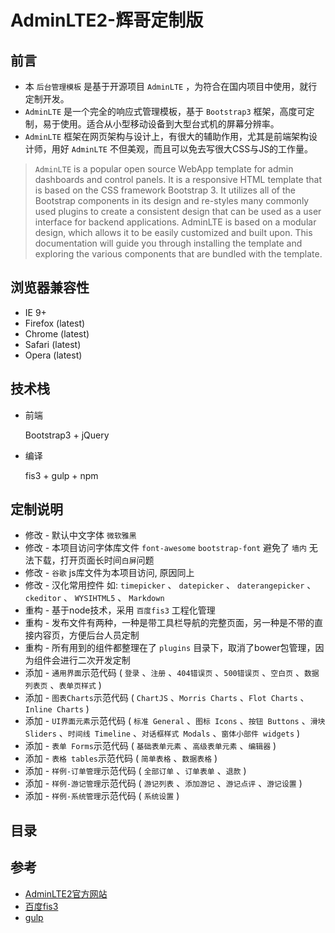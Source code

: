 # AdminLTE2-辉哥定制版



## 前言

- 本 `后台管理模板` 是基于开源项目 `AdminLTE` ，为符合在国内项目中使用，就行定制开发。
- `AdminLTE` 是一个完全的响应式管理模板，基于 `Bootstrap3` 框架，高度可定制，易于使用。适合从小型移动设备到大型台式机的屏幕分辨率。
- `AdminLTE` 框架在网页架构与设计上，有很大的辅助作用，尤其是前端架构设计师，用好 `AdminLTE` 不但美观，而且可以免去写很大CSS与JS的工作量。

> `AdminLTE` is a popular open source WebApp template for admin dashboards and control panels. It is a responsive HTML template that is based on the CSS framework Bootstrap 3. It utilizes all of the Bootstrap components in its design and re-styles many commonly used plugins to create a consistent design that can be used as a user interface for backend applications. AdminLTE is based on a modular design, which allows it to be easily customized and built upon. This documentation will guide you through installing the template and exploring the various components that are bundled with the template.

## 浏览器兼容性

- IE 9+
- Firefox (latest)
- Chrome (latest)
- Safari (latest)
- Opera (latest)

## 技术栈

- 前端

    Bootstrap3 + jQuery

- 编译

    fis3 + gulp + npm

## 定制说明

- 修改 - 默认中文字体 `微软雅黑`
- 修改 - 本项目访问字体库文件 `font-awesome` `bootstrap-font` 避免了 `墙内` 无法下载，打开页面长时间`白屏`问题
- 修改 - `谷歌` js库文件为本项目访问, 原因同上
- 修改 - 汉化常用控件 如: `timepicker` 、 `datepicker` 、 `daterangepicker` 、 `ckeditor` 、  `WYSIHTML5` 、 `Markdown`
- 重构 - 基于node技术，采用 `百度fis3` 工程化管理
- 重构 - 发布文件有两种，一种是带工具栏导航的完整页面，另一种是不带的直接内容页，方便后台人员定制
- 重构 - 所有用到的组件都整理在了 `plugins` 目录下，取消了bower包管理，因为组件会进行二次开发定制
- 添加 - `通用界面`示范代码 ( `登录` 、`注册` 、`404错误页` 、`500错误页` 、`空白页` 、`数据列表页` 、`表单页样式` )
- 添加 - `图表Charts`示范代码 ( `ChartJS` 、`Morris Charts` 、`Flot Charts` 、`Inline Charts` )
- 添加 - `UI界面元素`示范代码 ( `标准 General` 、`图标 Icons` 、`按钮 Buttons` 、`滑块 Sliders` 、`时间线 Timeline` 、`对话框样式 Modals` 、`窗体小部件 widgets` )
- 添加 - `表单 Forms`示范代码 ( `基础表单元素` 、`高级表单元素` 、`编辑器` )
- 添加 - `表格 tables`示范代码 ( `简单表格` 、`数据表格` )
- 添加 - `样例-订单管理`示范代码 ( `全部订单` 、`订单表单` 、`退款` )
- 添加 - `样例-游记管理`示范代码 ( `游记列表` 、`添加游记` 、`游记点评` 、`游记设置` )
- 添加 - `样例-系统管理`示范代码 ( `系统设置` )

## 目录

## 参考

- [AdminLTE2官方网站](https://almsaeedstudio.com/)
- [百度fis3](http://fis.baidu.com/fis3/index.html)
- [gulp](http://gulpjs.com/)